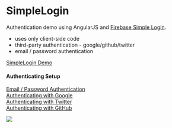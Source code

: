 SimpleLogin
===========
Authentication demo using AngularJS and
<a href='https://www.firebase.com/docs/security/simple-login-overview.html'>Firebase Simple Login</a>. 
  - uses only client-side code
  - third-party authentication - google/github/twitter
  - email / password authentication

<a href='http://bittopia.ca/dev/SimpleLogin'>SimpleLogin Demo</a>


<h4>Authenticating Setup</h4>

<a href="https://www.firebase.com/docs/security/simple-login-email-password.html">Email / Password Authentication</a><br />
<a href="https://www.firebase.com/docs/security/simple-login-google.html">Authenticating with Google</a><br />
<a href="https://www.firebase.com/docs/security/simple-login-twitter.html">Authenticating with Twitter</a><br />
<a href="https://www.firebase.com/docs/security/simple-login-github.html">Authenticating with GitHub</a><br />

<img src='http://i.imgur.com/ZVL0Jkt.png'/>

